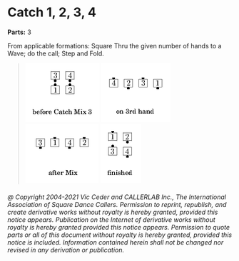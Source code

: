 
# Catch <anything> 1, 2, 3, 4

**Parts:** 3  

From applicable formations: Square Thru the given number of hands to a Wave;
do the <anything> call; Step and Fold.

> 
> ![alt](catch-1.png)
> ![alt](catch-2.png)
> ![alt](catch-3.png)
> ![alt](catch-4.png)
> 

###### @ Copyright 2004-2021 Vic Ceder and CALLERLAB Inc., The International Association of Square Dance Callers. Permission to reprint, republish, and create derivative works without royalty is hereby granted, provided this notice appears. Publication on the Internet of derivative works without royalty is hereby granted provided this notice appears. Permission to quote parts or all of this document without royalty is hereby granted, provided this notice is included. Information contained herein shall not be changed nor revised in any derivation or publication.
